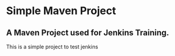 # Simple Maven Project

## A Maven Project used for Jenkins Training.
This is a simple project to test jenkins

